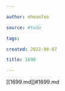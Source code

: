```yaml
---

author: ohmanfoo

source: #todo

tags: 

created: 2022-08-07

title: 1699

---
```

[[1699.md]]#1699.md